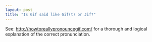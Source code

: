 ```yaml
---
layout: post 
title: "Is Gif said like Gif(t) or Jif?"
---
```


 See: http://howtoreallypronouncegif.com/ for a thorough and logical explanation of the correct pronunciation. 
